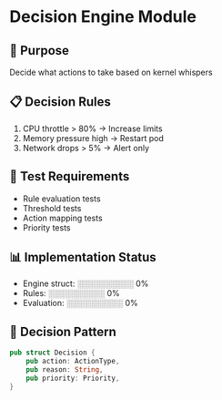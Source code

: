 # Decision Engine Module

## 🎯 Purpose
Decide what actions to take based on kernel whispers

## 📋 Decision Rules
1. CPU throttle > 80% → Increase limits
2. Memory pressure high → Restart pod
3. Network drops > 5% → Alert only

## 🧪 Test Requirements
- Rule evaluation tests
- Threshold tests
- Action mapping tests
- Priority tests

## 📊 Implementation Status
- Engine struct: ░░░░░░░░░░ 0%
- Rules: ░░░░░░░░░░ 0%
- Evaluation: ░░░░░░░░░░ 0%

## 🔧 Decision Pattern
```rust
pub struct Decision {
    pub action: ActionType,
    pub reason: String,
    pub priority: Priority,
}
```
